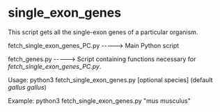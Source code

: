 # single_exon_genes
This script gets all the single-exon genes of a particular organism.


fetch_single_exon_genes_PC.py -----> Main Python script

fetch_genes.py                -----> Script containing functions necessary for *fetch_single_exon_genes_PC.py*.


Usage: python3 fetch_single_exon_genes.py [optional species] (default *gallus gallus*)

Example: python3 fetch_single_exon_genes.py "mus musculus"

